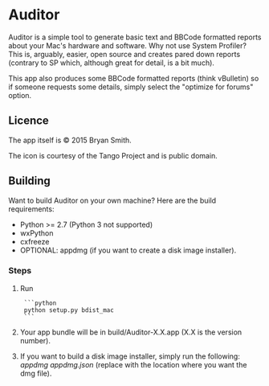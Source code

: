 Auditor
=======

Auditor is a simple tool to generate basic text and BBCode formatted reports about your Mac's hardware and software. Why not use System Profiler? This is, arguably, easier, open source and creates pared down reports (contrary to SP which, although great for detail, is a bit much).

This app also produces some BBCode formatted reports (think vBulletin) so if someone requests some details, simply select the "optimize for forums" option.


Licence
-------

The app itself is &copy; 2015 Bryan Smith.

The icon is courtesy of the Tango Project and is public domain.


Building
--------

Want to build Auditor on your own machine? Here are the build requirements:

* Python >= 2.7 (Python 3 not supported)
* wxPython
* cxfreeze
* OPTIONAL: appdmg (if you want to create a disk image installer).

### Steps
1. Run

        ```python
        python setup.py bdist_mac
        ```
        
2. Your app bundle will be in build/Auditor-X.X.app (X.X is the version number).
3. If you want to build a disk image installer, simply run the following: *appdmg appdmg.json <output directory>* (replace <output directory> with the location where you want the dmg file).